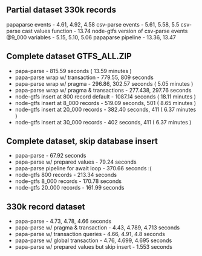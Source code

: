 ## Partial dataset 330k records

papaparse events - 4.61, 4.92, 4.58
csv-parse events - 5.61, 5.58, 5.5
csv-parse cast values function - 13.74
node-gtfs version of csv-parse events @9_000 variables - 5.15, 5.10, 5.06
papaparse pipeline - 13.36, 13.47

## Complete dataset GTFS_ALL.ZIP

- papa-parse - 815.59 seconds ( 13.59 minutes )
- papa-parse wrap w/ transaction - 779.55, 809 seconds
- papa-parse wrap w/ pragma - 296.86, 302.57 seconds ( 5.05 minutes )
- papa-parse wrap w/ pragma & transactions - 277.438, 297.76 seconds
- node-gtfs insert at 800 record default - 1087.14 seconds ( 18.11 minutes )
- node-gtfs insert at 8_000 records - 519.09 seconds, 501 ( 8.65 minutes )
- node-gtfs insert at 20_000 records - 382.40 seconds, 411 ( 6.37 minutes )
- node-gtfs insert at 30_000 records - 402 seconds, 411 ( 6.37 minutes )

## Complete dataset, skip database insert

- papa-parse - 67.92 seconds
- papa-parse w/ prepared values - 79.24 seconds
- papa-parse pipeline for await loop - 370.66 seconds :(
- node-gtfs 800 records - 213.34 seconds
- node-gtfs 8_000 records - 170.78 seconds
- node-gtfs 20_000 records - 161.99 seconds

## 330k record dataset

- papa-parse - 4.73, 4.78, 4.66 seconds
- papa-parse w/ pragma & transaction - 4.43, 4.789, 4.713 seconds
- papa-parse w/ transaction queries - 4.66, 4.91, 4.8 seconds
- papa-parse w/ global transaction - 4.76, 4.699, 4.695 seconds
- papa-parse w/ prepared values but skip insert - 1.553 seconds
